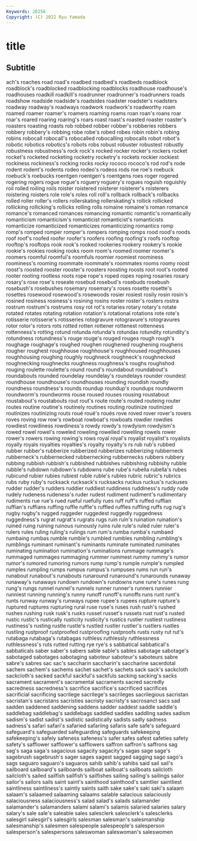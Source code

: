 ```yaml
---
Keywords: 26256
Copyright: (C) 2022 Ryu Yamada
---
```



# title

## Subtitle
ach's roaches road road's roadbed roadbed's roadbeds roadblock
roadblock's roadblocked roadblocking roadblocks roadhouse roadhouse's roadhouses roadkill roadkill's roadrunner
roadrunner's roadrunners roads roadshow roadside roadside's roadsides roadster roadster's roadsters
roadway roadway's roadways roadwork roadwork's roadworthy roam roamed roamer roamer's
roamers roaming roams roan roan's roans roar roar's roared roaring
roaring's roars roast roast's roasted roaster roaster's roasters roasting roasts
rob robbed robber robber's robberies robbers robbery robbery's robbing robe
robe's robed robes robin robin's robing robins robocall robocall's robocalled
robocalling robocalls robot robot's robotic robotics robotics's robots robs robust
robuster robustest robustly robustness robustness's rock rock's rocked rocker rocker's
rockers rocket rocket's rocketed rocketing rocketry rocketry's rockets rockier rockiest
rockiness rockiness's rocking rocks rocky rococo rococo's rod rod's rode
rodent rodent's rodents rodeo rodeo's rodeos rods roe roe's roebuck
roebuck's roebucks roentgen roentgen's roentgens roes roger rogered rogering rogers
rogue rogue's roguery roguery's rogues roguish roguishly roil roiled roiling
roils roister roistered roisterer roisterer's roisterers roistering roisters role role's
roles roll roll's rollback rollback's rollbacks rolled roller roller's rollers
rollerskating rollerskating's rollick rollicked rollicking rollicking's rollicks rolling rolls romaine
romaine's roman romance romance's romanced romances romancing romantic romantic's romantically
romanticism romanticism's romanticist romanticist's romanticists romanticize romanticized romanticizes romanticizing romantics
romp romp's romped romper romper's rompers romping romps rood rood's
roods roof roof's roofed roofer roofer's roofers roofing roofing's roofs
rooftop rooftop's rooftops rook rook's rooked rookeries rookery rookery's rookie
rookie's rookies rooking rooks room room's roomed roomer roomer's roomers
roomful roomful's roomfuls roomier roomiest roominess roominess's rooming roommate roommate's
roommates rooms roomy roost roost's roosted rooster rooster's roosters roosting
roosts root root's rooted rooter rooting rootless roots rope rope's
roped ropes roping rosaries rosary rosary's rose rose's roseate rosebud
rosebud's rosebuds rosebush rosebush's rosebushes rosemary rosemary's roses rosette rosette's
rosettes rosewood rosewood's rosewoods rosier rosiest rosily rosin rosin's rosined
rosiness rosiness's rosining rosins roster roster's rosters rostra rostrum rostrum's
rostrums rosy rot rot's rotaries rotary rotary's rotate rotated rotates
rotating rotation rotation's rotational rotations rote rote's rotisserie rotisserie's rotisseries
rotogravure rotogravure's rotogravures rotor rotor's rotors rots rotted rotten rottener
rottenest rottenness rottenness's rotting rotund rotunda rotunda's rotundas rotundity rotundity's
rotundness rotundness's rouge rouge's rouged rouges rough rough's roughage roughage's
roughed roughen roughened roughening roughens rougher roughest roughhouse roughhouse's roughhoused
roughhouses roughhousing roughing roughly roughneck roughneck's roughnecked roughnecking roughnecks roughness
roughness's roughs roughshod rouging roulette roulette's round round's roundabout roundabout's
roundabouts rounded roundelay roundelay's roundelays rounder roundest roundhouse roundhouse's roundhouses
rounding roundish roundly roundness roundness's rounds roundup roundup's roundups roundworm
roundworm's roundworms rouse roused rouses rousing roustabout roustabout's roustabouts rout
rout's route route's routed routeing router routes routine routine's routinely
routines routing routinize routinized routinizes routinizing routs roué roué's roués
rove roved rover rover's rovers roves roving row row's rowboat
rowboat's rowboats rowdier rowdies rowdiest rowdiness rowdiness's rowdy rowdy's rowdyism
rowdyism's rowed rowel rowel's roweled roweling rowelled rowelling rowels rower
rower's rowers rowing rowing's rows royal royal's royalist royalist's royalists
royally royals royalties royalties's royalty royalty's rs rub rub's rubbed
rubber rubber's rubberize rubberized rubberizes rubberizing rubberneck rubberneck's rubbernecked rubbernecking
rubbernecks rubbers rubbery rubbing rubbish rubbish's rubbished rubbishes rubbishing rubbishy
rubble rubble's rubdown rubdown's rubdowns rube rube's rubella rubella's rubes
rubicund rubier rubies rubiest ruble ruble's rubles rubric rubric's rubrics
rubs ruby ruby's rucksack rucksack's rucksacks ruckus ruckus's ruckuses rudder
rudder's rudders ruddier ruddiest ruddiness ruddiness's ruddy rude rudely rudeness
rudeness's ruder rudest rudiment rudiment's rudimentary rudiments rue rue's rued
rueful ruefully rues ruff ruff's ruffed ruffian ruffian's ruffians ruffing
ruffle ruffle's ruffled ruffles ruffling ruffs rug rug's rugby rugby's
rugged ruggeder ruggedest ruggedly ruggedness ruggedness's rugrat rugrat's rugrats rugs
ruin ruin's ruination ruination's ruined ruing ruining ruinous ruinously ruins
rule rule's ruled ruler ruler's rulers rules ruling ruling's rulings
rum rum's rumba rumba's rumbaed rumbaing rumbas rumble rumble's rumbled
rumbles rumbling rumbling's rumblings ruminant ruminant's ruminants ruminate ruminated ruminates
ruminating rumination rumination's ruminations rummage rummage's rummaged rummages rummaging rummer
rummest rummy rummy's rumor rumor's rumored rumoring rumors rump rump's
rumple rumple's rumpled rumples rumpling rumps rumpus rumpus's rumpuses rums
run run's runabout runabout's runabouts runaround runaround's runarounds runaway runaway's
runaways rundown rundown's rundowns rune rune's runes rung rung's rungs
runnel runnel's runnels runner runner's runners runnier runniest running running's
runny runoff runoff's runoffs runs runt runt's runts runway runway's
runways rupee rupee's rupees rupture rupture's ruptured ruptures rupturing rural
ruse ruse's ruses rush rush's rushed rushes rushing rusk rusk's
rusks russet russet's russets rust rust's rusted rustic rustic's rustically
rusticity rusticity's rustics rustier rustiest rustiness rustiness's rusting rustle rustle's
rustled rustler rustler's rustlers rustles rustling rustproof rustproofed rustproofing rustproofs
rusts rusty rut rut's rutabaga rutabaga's rutabagas ruthless ruthlessly ruthlessness
ruthlessness's ruts rutted rutting rye rye's s sabbatical sabbatical's sabbaticals
saber saber's sabers sable sable's sables sabotage sabotage's sabotaged sabotages
sabotaging saboteur saboteur's saboteurs sabre sabre's sabres sac sac's saccharin
saccharin's saccharine sacerdotal sachem sachem's sachems sachet sachet's sachets sack
sack's sackcloth sackcloth's sacked sackful sackful's sackfuls sacking sacking's sacks
sacrament sacrament's sacramental sacraments sacred sacredly sacredness sacredness's sacrifice sacrifice's
sacrificed sacrifices sacrificial sacrificing sacrilege sacrilege's sacrileges sacrilegious sacristan sacristan's
sacristans sacristies sacristy sacristy's sacrosanct sacs sad sadden saddened saddening
saddens sadder saddest saddle saddle's saddlebag saddlebag's saddlebags saddled saddles
saddling sades sadism sadism's sadist sadist's sadistic sadistically sadists sadly
sadness sadness's safari safari's safaried safariing safaris safe safe's safeguard
safeguard's safeguarded safeguarding safeguards safekeeping safekeeping's safely safeness safeness's safer
safes safest safeties safety safety's safflower safflower's safflowers saffron saffron's
saffrons sag sag's saga saga's sagacious sagacity sagacity's sagas sage
sage's sagebrush sagebrush's sager sages sagest sagged sagging sago sago's
sags saguaro saguaro's saguaros sahib sahib's sahibs said sail sail's
sailboard sailboard's sailboards sailboat sailboat's sailboats sailcloth sailcloth's sailed sailfish
sailfish's sailfishes sailing sailing's sailings sailor sailor's sailors sails saint
saint's sainthood sainthood's saintlier saintliest saintliness saintliness's saintly saints saith
sake sake's saki saki's salaam salaam's salaamed salaaming salaams salable
salacious salaciously salaciousness salaciousness's salad salad's salads salamander salamander's salamanders
salami salami's salamis salaried salaries salary salary's sale sale's saleable
sales salesclerk salesclerk's salesclerks salesgirl salesgirl's salesgirls salesman salesman's salesmanship
salesmanship's salesmen salespeople salespeople's salesperson salesperson's salespersons saleswoman saleswoman's saleswomen
